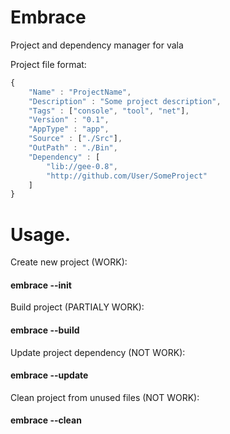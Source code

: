 # Embrace
Project and dependency manager for vala

Project file format:
```javascript
{
    "Name" : "ProjectName",
    "Description" : "Some project description",
    "Tags" : ["console", "tool", "net"],
    "Version" : "0.1",
    "AppType" : "app",
    "Source" : ["./Src"],
    "OutPath" : "./Bin",
    "Dependency" : [
        "lib://gee-0.8",
        "http://github.com/User/SomeProject"
    ]
}
```

# Usage.

Create new project (WORK): 
#### embrace --init

Build project (PARTIALY WORK):
#### embrace --build

Update project dependency (NOT WORK):
#### embrace --update

Clean project from unused files (NOT WORK):
#### embrace --clean

